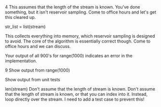 
4
This assumes that the length of the stream is known.
You've done something, but it isn't reservoir sampling.
Come to office hours and let's get this cleared up.

str_list = list(stream)

This collects everything into memory, which reservoir sampling is designed to avoid.
The core of the algorithm is essentially correct though. Come to office hours and we can discuss.

Your output of all 900's for range(1000) indicates an error in the implementation.

9
Show output from range(1000)

Show output from unit tests

len(stream)
Don't assume that the length of stream is known.
Don't assume that the length of stream is known, or that you can index into it.
Instead, loop directly over the stream.
I need to add a test case to prevent this!

